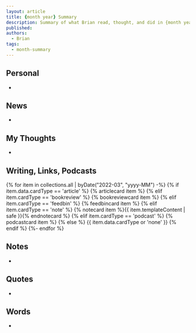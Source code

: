 ```yaml
---
layout: article
title: {month year} Summary
description: Summary of what Brian read, thought, and did in {month year}
published: 
authors:
  - Brian
tags:
  - month-summary
---
```


## Personal
- 

## News
- 

## My Thoughts
- 

## Writing, Links, Podcasts

<div class="stack cards">
{% for item in collections.all | byDate("2022-03", "yyyy-MM") -%}
  {% if item.data.cardType == 'article' %}
  {% articlecard item %}
  {% elif item.cardType == 'bookreview' %}
  {% bookreviewcard item %}
  {% elif item.cardType == 'feedbin' %}
  {% feedbincard item %}
  {% elif item.cardType == 'note' %}
  {% notecard item %}{{ item.templateContent | safe }}{% endnotecard %}
  {% elif item.cardType == 'podcast' %}
  {% podcastcard item %}
  {% else %}
  {{ item.data.cardType or 'none' }}
  {% endif %}
{%- endfor %}
</div>

## Notes
- 

## Quotes
- 

## Words
- 